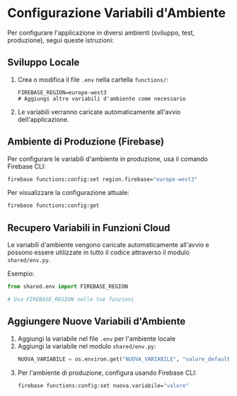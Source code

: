 # Configurazione Variabili d'Ambiente

Per configurare l'applicazione in diversi ambienti (sviluppo, test, produzione), segui queste istruzioni:

## Sviluppo Locale

1. Crea o modifica il file `.env` nella cartella `functions/`:
   ```
   FIREBASE_REGION=europe-west3
   # Aggiungi altre variabili d'ambiente come necessario
   ```

2. Le variabili verranno caricate automaticamente all'avvio dell'applicazione.

## Ambiente di Produzione (Firebase)

Per configurare le variabili d'ambiente in produzione, usa il comando Firebase CLI:

```bash
firebase functions:config:set region.firebase="europe-west3"
```

Per visualizzare la configurazione attuale:

```bash
firebase functions:config:get
```

## Recupero Variabili in Funzioni Cloud

Le variabili d'ambiente vengono caricate automaticamente all'avvio e possono essere utilizzate in tutto il codice attraverso il modulo `shared/env.py`.

Esempio:
```python
from shared.env import FIREBASE_REGION

# Usa FIREBASE_REGION nelle tue funzioni
```

## Aggiungere Nuove Variabili d'Ambiente

1. Aggiungi la variabile nel file `.env` per l'ambiente locale
2. Aggiungi la variabile nel modulo `shared/env.py`:
   ```python
   NUOVA_VARIABILE = os.environ.get("NUOVA_VARIABILE", "valore_default")
   ```
3. Per l'ambiente di produzione, configura usando Firebase CLI:
   ```bash
   firebase functions:config:set nuova.variabile="valore"
   ```
